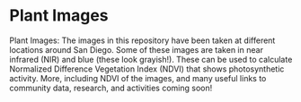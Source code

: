 # Plant Images
Plant Images: The images in this repository have been taken at different locations around San Diego. Some of these images are taken in near infrared (NIR) and blue (these look grayish!). These can be used to calculate Normalized Difference Vegetation Index (NDVI) that shows photosynthetic activity. More, including NDVI of the images, and many useful links to community  data, research, and activities coming soon! 
